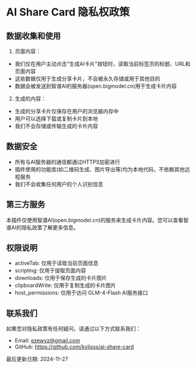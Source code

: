# AI Share Card 隐私权政策

## 数据收集和使用
1. 页面内容：
- 我们仅在用户主动点击"生成AI卡片"按钮时，读取当前标签页的标题、URL和页面内容
- 这些数据仅用于生成分享卡片，不会被永久存储或用于其他目的
- 数据会被发送到智谱AI的服务器(open.bigmodel.cn)用于生成卡片内容

2. 生成的内容：
- 生成的分享卡片仅保存在用户的浏览器内存中
- 用户可以选择下载或复制卡片到本地
- 我们不会存储或传输生成的卡片内容

## 数据安全
- 所有与AI服务器的通信都通过HTTPS加密进行
- 插件使用的功能库(如二维码生成、图片导出等)均为本地代码，不依赖其他远程服务
- 我们不会收集任何用户的个人识别信息

## 第三方服务
本插件仅使用智谱AI(open.bigmodel.cn)的服务来生成卡片内容。您可以查看智谱AI的隐私政策了解更多信息。

## 权限说明
- activeTab: 仅用于读取当前页面信息
- scripting: 仅用于提取页面内容
- downloads: 仅用于保存生成的卡片图片
- clipboardWrite: 仅用于复制生成的卡片图片
- host_permissions: 仅用于访问 GLM-4-Flash AI服务接口

## 联系我们
如果您对隐私政策有任何疑问，请通过以下方式联系我们：
- Email: ezewyz@gmail.com
- GitHub: https://github.com/kylisss/ai-share-card

最后更新日期: 2024-11-27
